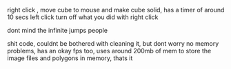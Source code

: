 right click , move cube to mouse and make cube solid, has a timer of around 10 secs
left click turn off what you did with right click

dont mind the infinite jumps people

shit code, couldnt be bothered with cleaning it, but dont worry no memory problems, has an okay fps too, uses around 200mb of mem to store the image files and polygons in memory, thats it
